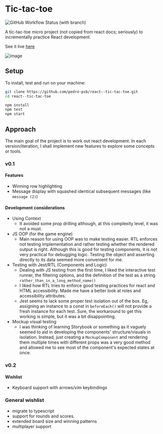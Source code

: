 # Tic-tac-toe
![GitHub Workflow Status (with branch)](https://img.shields.io/github/actions/workflow/status/pedro-psb/react--tic-tac-toe/node.js.yml?branch=main)


A tic-tac-toe micro project (not copied from react docs; seriously) to incrementally practice React development.

See it live [here](https://pedro-psb.github.io/react--tic-tac-toe)

![image](https://user-images.githubusercontent.com/7907864/216142879-41595749-8ef8-4bb2-bdc0-f35b6dfd200f.png)

## Setup
To install, test and run on your machine:

```bash
git clone https://github.com/pedro-psb/react--tic-tac-toe.git
cd react--tic-tac-toe

npm install
npm test
npm start
```

## Approach

The main goal of the project is to work out react development. In each version/iteration, I shall implement new features to explore some concepts or tools.

### v0.1
#### Features
- Winning row highlighting
- Message display with squashed identical subsequent messages (like `message (2)`)

#### Development considerations
- Using Context
	- It avoided some prop drilling although, at this complexity level, it was not a must.
- JS OOP (for the game engine)
	- Main reason for using OOP was to make testing easier. RTL enforces not testing implementation and rather testing whether the rendered output is right. Although this is good for testing components, it is not very practical for debugging logic. Testing the object and asserting directly to its data seemed more convenient for me.
- Testing with Jest/RTL (Components and Logic)
	- Dealing with JS testing from the first time, I liked the interactive test runner, the filtering options, and the definition of the test as a string `rather_than_in_a_long_method_name()`
	- I liked how RTL tries to enforce good testing practices for react and HTML accessibility. Made me have a better look at roles and accessibility attributes.
	- Jest seems to lack some proper test isolation out of the box. Eg, assigning an instance to a const in `beforeEach()` will not provide a fresh instance for each test. Sure, the workaround to get this working is simple, but it was a bit disappointing.
 - Mockup visual testing
	 - I was thinking of learning Storybook or something as it vaguely seemed to aid in developing the components' structure/visuals in isolation. Instead, just creating a `MockupComponent` and rendering them multiple times with different props was a very good method and allowed me to see most of the component's expected states at once.

### v0.2
#### Wishlist
- Keyboard support with arrows/vim keybindings

### General wishlist
- migrate to typescript
- support for rounds and scores.
- extended board size and winning patterns
- multiplayer support
